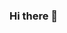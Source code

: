 ### Hi there 👋

<!--
**Slokolr/slokolr** is a ✨ _special_ ✨ repository because its `README.md` (this file) appears on your GitHub profile.

Here are some ideas to get you started:

- 🔭 I’m currently working 
- 🌱 I’m currently learning More
- 👯 I’m looking to collaborate on ...
- 🤔 I’m looking for help with everthing 
- 💬 Ask me about nothing 
- 📫 How to reach me: ...
- 😄 Pronouns: ...
- ⚡ Fun fact: ...
-->
